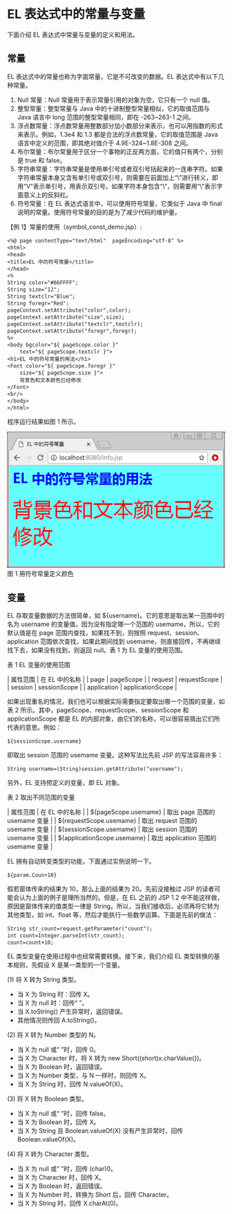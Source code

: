 # EL 表达式中的常量与变量

下面介绍 EL 表达式中常量与变量的定义和用法。

## 常量

EL 表达式中的常量也称为字面常量，它是不可改变的数据。EL 表达式中有以下几种常量。

1.  Null 常量：Null 常量用于表示常量引用的对象为空，它只有一个 null 值。
2.  整型常量：整型常量与 Java 中的十进制整型常量相似，它的取值范围与 Java 语言中 long 范围的整型常量相同，即在 -263~263-1 之间。
3.  浮点数常量：浮点数常量用整数部分加小数部分来表示，也可以用指数的形式来表示。例如，1.3e4 和 1.3 都是合法的浮点数常量，它的取值范围是 Java 语言中定义的范围，即其绝对值介于 4.9E-324~1.8E-308 之间。
4.  布尔常量：布尔常量用于区分一个事物的正反两方面，它的值只有两个，分别是 true 和 false。
5.  字符串常量：字符串常量是使用单引号或者双引号括起来的一连串字符。如果字符串常量本身又含有单引号或双引号，则需要在前面加上“\”进行转义，即用“V”表示单引号，用表示双引号。如果字符本身包含“\”，则需要用“\\”表示字面意义上的反斜杠。
6.  符号常量：在 EL 表达式语言中，可以使用符号常量，它类似于 Java 中 final 说明的常量。使用符号常量的目的是为了减少代码的维护量。

【例 1】常量的使用（symbol_const_demo.jsp）:

```
<%@ page contentType="text/html"  pageEncoding="utf-8" %>
<html>
<head>
<title>EL 中的符号常量</title>
</head>
<%
String color="#66FFFF";
String size="12";
String textclr="Blue";
String foregr="Red";
pageContext.setAttribute("color",color);
pageContext.setAttribute("size",size);
pageContext.setAttribute("textclr",textclr);
pageContext.setAttribute("foregr",foregr);
%>
<body bgcolor="${ pageScope.color }"
    text="${ pageScope.textclr }">
<h1>EL 中的符号常量的用法</h1>
<Font color="${ pageScope.foregr }"
    size="${ pageScope.size }">
    背景色和文本颜色已经修改
</Font>
<br/>
</body>
</html>
```

程序运行结果如图 1 所示。

![用符号常量定义颜色](img/79b132f35c44bfb4e9ed9f512c3b4d05.jpg)
图 1 用符号常量定义颜色

## 变量

EL 存取变量数据的方法很简单，如 ${username}。它的意思是取出某一范围中的名为 username 的变量值。因为没有指定哪一个范围的 usemame，所以，它的默认值是在 page 范围内查找，如果找不到，则按照 request、session、application 范围依次查找，如果此期间找到 usemame，则直接回传，不再继续找下去，如果没有找到，则返回 null。表 1 为 EL 变量的使用范围。

表 1 EL 变量的使用范围

| 属性范围 | 在 EL 中的名称 |
| page | pageScope |
| request | requestScope |
| session | sessionScope |
| application | applicationScope |

如果出现重名的情况，我们也可以根据实际需要指定要取出哪一个范围的变量，如表 2 所示。其中，pageScope、requestScope、sessionScope 和 applicationScope 都是 EL 的内部对象，由它们的名称，可以很容易猜出它们所代表的意思。例如：

```
${sessionScope.username}
```

即取出 session 范围的 usemame 变量。这种写法比先前 JSP 的写法容易许多：

```
String username=(String)session.getAttribute("username");
```

另外，EL 支持预定义的变量，即 EL 对象。

表 2 取出不同范围的变量

| 属性范围 | 在 EL 中的名称 |
| ${pageScope.usemame} | 取出 page 范围的 usemame 变量 |
| ${requestScope.usemame} | 取出 request 范围的 usemame 变量 |
| ${sessionScope.usemame} | 取出 session 范围的 usemame 变量 |
| ${applicationScope.usemame} | 取出 application 范围的 usemame 变量 |

EL 拥有自动转变类型的功能，下面通过实例说明一下。

```
${param.Coun+10}
```

假若窗体传来的结果为 10，那么上面的结果为 20。先前没接触过 JSP 的读者可能会认为上面的例子是理所当然的。但是，在 EL 之前的 JSP 1.2 中不能这样做，原因是窗体传来的值类型一律是 String。所以，当我们接收后，必须再将它转为其他类型，如 int、float 等，然后才能执行一些数学运算。下面是先前的做法：

```
String str_count=request.getParameter("count");
int count=Integer.parseInt(str_count);
count=count+10;
```

EL 类型变量在使用过程中也经常需要转换。接下来，我们介绍 EL 类型转换的基本规则，先假设 X 是某一类型的一个变量。

(1) 将 X 转为 String 类型。

*   当 X 为 String 时：回传 X。
*   当 X 为 null 时：回传“ ”。
*   当 X.toString() 产生异常时，返回错误。
*   其他情况则传回 A.toString()。

(2) 将 X 转为 Number 类型的 N。

*   当 X 为 null 或“ ”时，回传 0。
*   当 X 为 Character 时，将 X 转为 new Short((short)x.charValue(})。
*   当 X 为 Boolean 时，返回错误。
*   当 X 为 Number 类型，与 N 一样时，则回传 X。
*   当 X 为 String 时，回传 N.valueOf(X)。

(3) 将 X 转为 Boolean 类型。

*   当 X 为 null 或“ ”时，回传 false。
*   当 X 为 Boolean 时，回传 X。
*   当 X 为 String 且 Boolean.valueOf(X) 没有产生异常时，回传 Boolean.valueOf(X)。

(4) 将 X 转为 Character 类型。

*   当 X 为 null 或“ ”时，回传 (char)0。
*   当 X 为 Character 时，回传 X。
*   当 X 为 Boolean 时，返回错误。
*   当 X 为 Number 时，转换为 Short 后，回传 Character。
*   当 X 为 String 时，回传 X.charAt(0)。